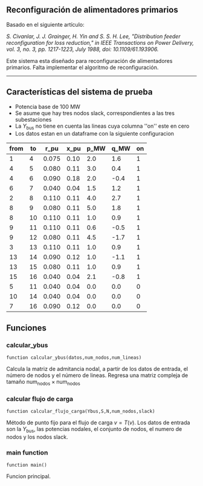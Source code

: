 ## Reconfiguración de alimentadores primarios

Basado en el siguiente artículo:

*S. Civanlar, J. J. Grainger, H. Yin and S. S. H. Lee, "Distribution feeder reconfiguration for loss reduction," in IEEE Transactions on Power Delivery, vol. 3, no. 3, pp. 1217-1223, July 1988, doi: 10.1109/61.193906.*

Este sistema esta diseñado para reconfiguración de alimentadores primarios.  Falta implementar el algoritmo de reconfiguración.

---
## Características del sistema de prueba

* Potencia base de 100 MW
* Se asume que hay tres nodos slack, correspondientes a las tres subestaciones
* La $Y_\text{bus}$ no tiene en cuenta las lineas cuya columna ''on'' este en cero
* Los datos estan en un dataframe con la siguiente configuracion

|from|to|r_pu|x_pu|p_MW|q_MW|on|
|--|--|--|--|--|--|--|
|1|4|0.075|0.10|2.0|1.6|1|
4|5|0.080|0.11|3.0|0.4|1
4|6|0.090|0.18|2.0|-0.4|1
6|7|0.040|0.04|1.5|1.2|1
2|8|0.110|0.11|4.0|2.7|1
8|9|0.080|0.11|5.0|1.8|1
8|10|0.110|0.11|1.0|0.9|1
9|11|0.110|0.11|0.6|-0.5|1
9|12|0.080|0.11|4.5|-1.7|1
3|13|0.110|0.11|1.0|0.9|1
13|14|0.090|0.12|1.0|-1.1|1
13|15|0.080|0.11|1.0|0.9|1
15|16|0.040|0.04|2.1|-0.8|1
5|11|0.040|0.04|0.0|0.0|0
10|14|0.040|0.04|0.0|0.0|0
7|16|0.090|0.12|0.0|0.0|0


## Funciones
### calcular_ybus
    function calcular_ybus(datos,num_nodos,num_lineas)
Calcula la matriz de admitancia nodal, a partir de los datos de entrada, el número de nodos y el número de lineas.  Regresa una matriz compleja de tamaño $\text{num}_\text{nodos}\times\text{num}_\text{nodos}$
### calcular flujo de carga
    function calcular_flujo_carga(Ybus,S,N,num_nodos,slack)
Método de punto fijo para el flujo de carga $v=T(v)$.  Los datos de entrada son la $Y_\text{bus}$, las potencias nodales, el conjunto de nodos, el numero de nodos y los nodos slack.

### main function
    function main()
Funcion principal.    




